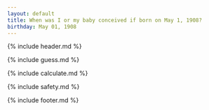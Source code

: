 ```yaml
---
layout: default
title: When was I or my baby conceived if born on May 1, 1908?
birthday: May 01, 1908
---
```


{% include header.md %}

{% include guess.md %}

{% include calculate.md %}

{% include safety.md %}

{% include footer.md %}




